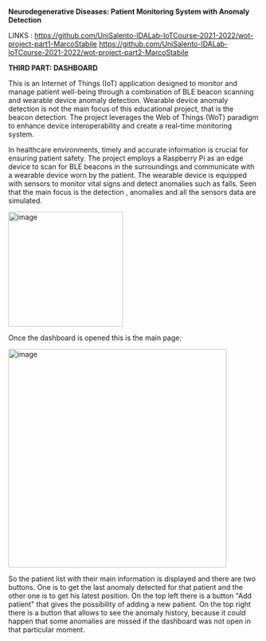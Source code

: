 **Neurodegenerative Diseases: Patient Monitoring System with Anomaly Detection**

LINKS : 
https://github.com/UniSalento-IDALab-IoTCourse-2021-2022/wot-project-part1-MarcoStabile
https://github.com/UniSalento-IDALab-IoTCourse-2021-2022/wot-project-part2-MarcoStabile

**THIRD PART: DASHBOARD**

This is an Internet of Things (IoT) application designed to monitor and manage patient well-being through a combination of BLE beacon scanning and wearable device anomaly detection.
Wearable device anomaly detection is not the main focus of this educational project, that is the beacon detection.
The project leverages the Web of Things (WoT) paradigm to enhance device interoperability and create a real-time monitoring system.

In healthcare environments, timely and accurate information is crucial for ensuring patient safety. 
The project employs a Raspberry Pi as an edge device to scan for BLE beacons in the surroundings and communicate with a wearable device worn by the patient. 
The wearable device is equipped with sensors to monitor vital signs and detect anomalies such as falls. Seen that the main focus is the detection , anomalies and all the 
sensors data are simulated.

<img width="230" alt="image" src="https://github.com/UniSalento-IDALab-IoTCourse-2021-2022/wot-project-part3-MarcoStabile/assets/105797309/d8b0b35a-f166-46a9-b983-45082e9de108">

Once the dashboard is opened this is the main page:

<img width="438" alt="image" src="https://github.com/UniSalento-IDALab-IoTCourse-2021-2022/wot-project-part3-MarcoStabile/assets/105797309/b7e768ad-e801-407d-a4f1-7e0e36e10bea">

So the patient list with their main information is displayed and there are two buttons. One is to get the last anomaly detected for that patient and the other one is to get his latest position.
On the top left there is a button "Add patient" that gives the possibility of adding a new patient.
On the top right there is a button that allows to see the anomaly history, because it could happen that some anomalies are missed if the dashboard was not open in that particular moment.
